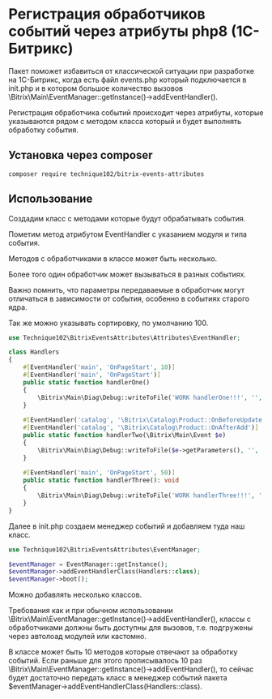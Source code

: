 # Регистрация обработчиков событий через атрибуты php8 (1С-Битрикс) #

Пакет поможет избавиться от классической ситуации при разработке на 1С-Битрикс,
когда есть файл events.php который подключается в init.php
и в котором большое количество вызовов \Bitrix\Main\EventManager::getInstance()->addEventHandler().

Регистрация обработчика событий происходит через атрибуты,
которые указываются рядом с методом класса который и будет выполнять обработку события.

Установка через composer
-------------------------
```
composer require technique102/bitrix-events-attributes
```

Использование
-------------------------
Создадим класс с методами которые будут обрабатывать события.

Пометим метод атрибутом EventHandler с указанием модуля и типа события.

Методов с обработчиками в классе может быть несколько.

Более того один обработчик может вызываться в разных событиях.

Важно помнить, что параметры передаваемые в обработчик могут отличаться в зависимости от события, особенно в событиях старого ядра.

Так же можно указывать сортировку, по умолчанию 100.

``` php
use Technique102\BitrixEventsAttributes\Attributes\EventHandler;

class Handlers
{
    #[EventHandler('main', 'OnPageStart', 10)]
    #[EventHandler('main', 'OnPageStart')]
    public static function handlerOne()
    {
        \Bitrix\Main\Diag\Debug::writeToFile('WORK handlerOne!!!', '', 'bitrix_log.txt');
    }
    
    #[EventHandler('catalog', '\Bitrix\Catalog\Product::OnBeforeUpdate')]
    #[EventHandler('catalog', '\Bitrix\Catalog\Product::OnAfterAdd')]
    public static function handlerTwo(\Bitrix\Main\Event $e)
    {
        \Bitrix\Main\Diag\Debug::writeToFile($e->getParameters(), '', 'bitrix_log.txt');
    }
    
    #[EventHandler('main', 'OnPageStart', 50)]
    public static function handlerThree(): void
    {
        \Bitrix\Main\Diag\Debug::writeToFile('WORK handlerThree!!!', '', 'bitrix_log.txt');
    }
}
```

Далее в init.php создаем менеджер событий и добавляем туда наш класс.

``` php
use Technique102\BitrixEventsAttributes\EventManager;

$eventManager = EventManager::getInstance();
$eventManager->addEventHandlerClass(Handlers::class);
$eventManager->boot();
```
Можно добавлять несколько классов.

Требования как и при обычном использовании \Bitrix\Main\EventManager::getInstance()->addEventHandler(),
классы с обработчиками должны быть доступны для вызовов, т.е. подгружены через автолоад модулей или кастомно.

В классе может быть 10 методов которые отвечают за обработку событий.
Если раньше для этого прописывалось 10 раз \Bitrix\Main\EventManager::getInstance()->addEventHandler(),
то сейчас будет достаточно передать класс в менеджер событий пакета $eventManager->addEventHandlerClass(Handlers::class).
